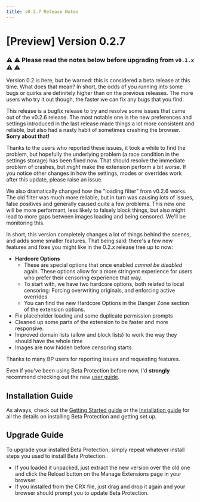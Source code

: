 ```yaml
---
title: v0.2.7 Release Notes
---
```


# [Preview] Version 0.2.7

### ⚠️ ⚠️ Please read the notes below before upgrading from `v0.1.x` ⚠️ ⚠️ 

Version 0.2 is here, but be warned: this is considered a beta release at this time. What does that mean? In short, the odds of you running into some bugs or quirks are definitely higher than on the previous releases. The more users who try it out though, the faster we can fix any bugs that you find.

This release is a bugfix release to try and resolve some issues that came out of the v0.2.6 release. The most notable one is the new preferences and settings introduced in the last release made things a lot more consistent and reliable, but also had a nasty habit of sometimes crashing the browser. **Sorry about that!**

Thanks to the users who reported these issues, it took a while to find the problem, but hopefully the underlying problem (a race condition in the settings storage) has been fixed now. That should resolve the immediate problem of crashes, but *might* make the extension perform a bit worse. If you notice other changes in how the settings, modes or overrides work after this update, please raise an issue.

We also dramatically changed how the "loading filter" from v0.2.6 works. The old filter was much more reliable, but in turn was causing lots of issues, false positives and generally caused quite a few problems. This new one will be more performant, less likely to falsely block things, but also might lead to more gaps between images loading and being censored. We'll be monitoring this.

In short, this version completely changes a lot of things behind the scenes, and adds some smaller features. That being said: there's a few new features and fixes you might like in the 0.2.x release tree up to now:

- **Hardcore Options**
  - These are special options that once enabled *cannot be disabled* again. These options allow for a more stringent experience for users who prefer their censoring experience that way.
  - To start with, we have two hardcore options, both related to local censoring: Forcing overwriting originals, and enforcing active overrides
  - You can find the new Hardcore Options in the Danger Zone section of the extension options.
- Fix placeholder loading and some duplicate permission prompts
- Cleaned up some parts of the extension to be faster and more responsive.
- Improved domain lists (allow and block lists) to work the way they should have the whole time
- Images are now hidden before censoring starts

Thanks to many BP users for reporting issues and requesting features.

Even if you've been using Beta Protection before now, I'd **strongly** recommend checking out the new [user guide](https://silveredgold.github.io/beta-protection/guide/usage.html).

## Installation Guide

As always, check out the [Getting Started guide](https://silveredgold.github.io/beta-protection/getting-started) or the [Installation guide](https://silveredgold.github.io/beta-protection/guide/installation.html) for all the details on installing Beta Protection and getting set up.

## Upgrade Guide

To upgrade your installed Beta Protection, simply repeat whatever install steps you used to install Beta Protection. 

- If you loaded it unpacked, just extract the new version over the old one and click the Reload button on the Manage Extensions page in your browser
- If you installed from the CRX file, just drag and drop it again and your browser should prompt you to update Beta Protection.
